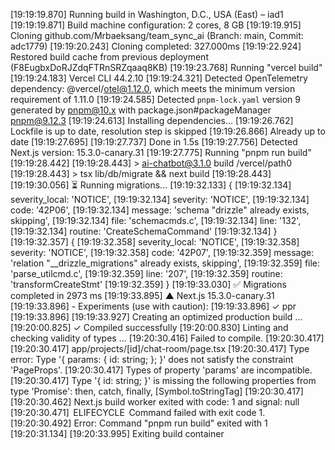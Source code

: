 [19:19:19.870] Running build in Washington, D.C., USA (East) – iad1
[19:19:19.871] Build machine configuration: 2 cores, 8 GB
[19:19:19.915] Cloning github.com/Mrbaeksang/team_sync_ai (Branch: main, Commit: adc1779)
[19:19:20.243] Cloning completed: 327.000ms
[19:19:22.924] Restored build cache from previous deployment (F8EugbxDoRJZdqFTRnSRZqaaq8KB)
[19:19:23.768] Running "vercel build"
[19:19:24.183] Vercel CLI 44.2.10
[19:19:24.321] Detected OpenTelemetry dependency: @vercel/otel@1.12.0, which meets the minimum version requirement of 1.11.0
[19:19:24.585] Detected `pnpm-lock.yaml` version 9 generated by pnpm@10.x with package.json#packageManager pnpm@9.12.3
[19:19:24.613] Installing dependencies...
[19:19:26.762] Lockfile is up to date, resolution step is skipped
[19:19:26.866] Already up to date
[19:19:27.695] 
[19:19:27.737] Done in 1.5s
[19:19:27.756] Detected Next.js version: 15.3.0-canary.31
[19:19:27.775] Running "pnpm run build"
[19:19:28.442] 
[19:19:28.443] > ai-chatbot@3.1.0 build /vercel/path0
[19:19:28.443] > tsx lib/db/migrate && next build
[19:19:28.443] 
[19:19:30.056] ⏳ Running migrations...
[19:19:32.133] {
[19:19:32.134]   severity_local: 'NOTICE',
[19:19:32.134]   severity: 'NOTICE',
[19:19:32.134]   code: '42P06',
[19:19:32.134]   message: 'schema "drizzle" already exists, skipping',
[19:19:32.134]   file: 'schemacmds.c',
[19:19:32.134]   line: '132',
[19:19:32.134]   routine: 'CreateSchemaCommand'
[19:19:32.134] }
[19:19:32.357] {
[19:19:32.358]   severity_local: 'NOTICE',
[19:19:32.358]   severity: 'NOTICE',
[19:19:32.358]   code: '42P07',
[19:19:32.359]   message: 'relation "__drizzle_migrations" already exists, skipping',
[19:19:32.359]   file: 'parse_utilcmd.c',
[19:19:32.359]   line: '207',
[19:19:32.359]   routine: 'transformCreateStmt'
[19:19:32.359] }
[19:19:33.030] ✅ Migrations completed in 2973 ms
[19:19:33.895]    ▲ Next.js 15.3.0-canary.31
[19:19:33.896]    - Experiments (use with caution):
[19:19:33.896]      ✓ ppr
[19:19:33.896] 
[19:19:33.927]    Creating an optimized production build ...
[19:20:00.825]  ✓ Compiled successfully
[19:20:00.830]    Linting and checking validity of types ...
[19:20:30.416] Failed to compile.
[19:20:30.417] 
[19:20:30.417] app/projects/[id]/chat-room/page.tsx
[19:20:30.417] Type error: Type '{ params: { id: string; }; }' does not satisfy the constraint 'PageProps'.
[19:20:30.417]   Types of property 'params' are incompatible.
[19:20:30.417]     Type '{ id: string; }' is missing the following properties from type 'Promise<any>': then, catch, finally, [Symbol.toStringTag]
[19:20:30.417] 
[19:20:30.462] Next.js build worker exited with code: 1 and signal: null
[19:20:30.471]  ELIFECYCLE  Command failed with exit code 1.
[19:20:30.492] Error: Command "pnpm run build" exited with 1
[19:20:31.134] 
[19:20:33.995] Exiting build container